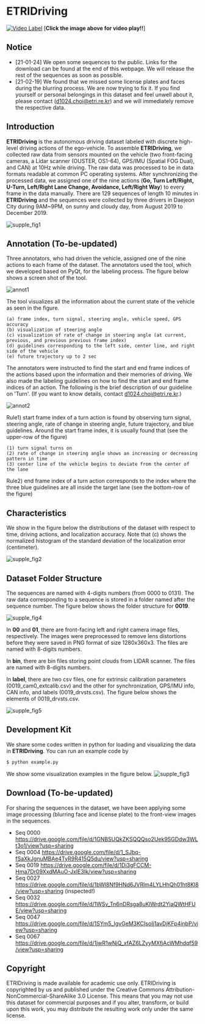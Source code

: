 # ETRIDriving

[![Video Label](./images/screen_shot_etridriving.jpg)](https://youtu.be/cYyecNvo1Pg)
[**Click the image above for video play!!**]

## Notice
+ [21-01-24] We open some sequences to the public. Links for the download can be found at the end of this webpage. We will release the rest of the sequences as soon as possible.
+ [21-02-19] We found that we missed some license plates and faces during the blurring process. We are now trying to fix it. If you find yourself or personal belongings in this dataset and feel unwell about it, please contact (d1024.choi@etri.re.kr) and we will immediately remove the respective data.

## Introduction
**ETRIDriving** is the autonomous driving dataset labeled with discrete high-level driving actions of the ego-vehicle. To assemble **ETRIDriving**, we collected raw data from sensors mounted on the vehicle (two front-facing cameras, a Lidar scanner (OUSTER, OS1-64), GPS/IMU (Spatial FOG Dual), and CAN) at 10Hz while driving. The raw data was processed to be in data formats readable at common PC operating systems. After synchronizing the processed data, we assigned one of the nine actions (**Go, Turn Left/Right, U-Turn, Left/Right Lane Change, Avoidance, Left/Right Way**) to every frame in the data manually. There are 129 sequences of length 10 minutes in **ETRIDriving** and the sequences were collected by three drivers in Daejeon City during 9AM~9PM, on sunny and cloudy day, from August 2019 to December 2019.


![supple_fig1](./images/supple_fig1.png)


## Annotation (To-be-updated)
Three annotators, who had driven the vehicle, assigned one of the nine actions to each frame of the dataset. The annotators used the tool, which we developed based on PyQt, for the labeling process. The figure below shows a screen shot of the tool.

![annot1](./images/annot1.png)

The tool visualizes all the information about the current state of the vehicle as seen in the figure. 

    (a) frame index, turn signal, steering angle, vehicle speed, GPS accuracy
    (b) visualization of steering angle 
    (c) visualization of rate of change in steering angle (at current, previous, and previous previous frame index)
    (d) guidelines corresponding to the left side, center line, and right side of the vehicle
    (e) future trajectory up to 2 sec

The annotators were instructed to find the start and end frame indices of the actions based upon the information and their memories of driving. We also made the labeling guidelines on how to find the start and end frame indices of an action. The following is the brief description of our guideline on 'Turn'. (If you want to know details, contact d1024.choi@etri.re.kr.)

![annot2](./images/annot2.png)

Rule1) start frame index of a turn action is found by observing turn signal, steering angle, rate of change in steering angle, future trajectory, and blue guidelines. Around the start frame index, it is usually found that (see the upper-row of the figure)

    (1) turn signal turns on
    (2) rate of change in steering angle shows an increasing or decreasing pattern in time
    (3) center line of the vehicle begins to deviate from the center of the lane

Rule2) end frame index of a turn action corresponds to the index where the three blue guidelines are all inside the target lane (see the bottom-row of the figure)


## Characteristics
We show in the figure below the distributions of the dataset with respect to time, driving actions, and localization accuracy. Note that (c) shows the normalized histogram of the standard deviation of the localization error (centimeter).

![supple_fig2](./images/supple_fig2.png)


## Dataset Folder Structure
The sequences are named with 4-digits numbers (from 0000 to 0131). The raw data corresponding to a sequence is stored in a folder named after the sequence number. The figure below shows the folder structure for **0019**.

![supple_fig4](./images/supple_fig4.png)

In **00** and **01**, there are front-facing left and right camera image files, respectively. The images were preprocessed to remove lens distortions before they were saved in PNG format of size 1280x360x3. The files are named with 8-digits numbers.

In **bin**, there are bin files storing point clouds from LIDAR scanner. The files are named with 8-digits numbers.

In **label**, there are two csv files, one for extrinsic calibration parameters (0019_cam0_extcalib.csv) and the other for synchronization, GPS/IMU info, CAN info, and labels (0019_drvsts.csv). The figure below shows the elements of 0019_drvsts.csv.

![supple_fig5](./images/supple_fig5.png)


## Development Kit
We share some codes written in python for loading and visualizing the data in **ETRIDriving**. You can run an example code by
```sh
$ python example.py
```

We show some visualization examples in the figure below.
![supple_fig3](./images/supple_fig3.png)


## Download (To-be-updated)
For sharing the sequences in the dataset, we have been applying some image processing (blurring face and license plate) to the front-view images in the sequences. 

+ Seq 0000 https://drive.google.com/file/d/1GNBSUQkZKSQQQso2Uek9SGDdw3WLt3o1/view?usp=sharing 
+ Seq 0004 https://drive.google.com/file/d/1_SJbq-fSaXkJgnuMBAe4TyR9R415Q5du/view?usp=sharing
+ Seq 0019 https://drive.google.com/file/d/1Di3gFCCM-Hma7Dr09XxdMAuO-JxIE3Ik/view?usp=sharing
+ Seq 0027 https://drive.google.com/file/d/1bWl8Nf9HNd6JVRlm4LYLHhQh01ht8Kl8/view?usp=sharing (inspected!)
+ Seq 0032 https://drive.google.com/file/d/1WSv_Tn6nDRsga8uKlWrdt2YiaQWtHFUE/view?usp=sharing
+ Seq 0047 https://drive.google.com/file/d/1SYm5_IgvGeM3KCIsoIj1avDjKFp4inbP/view?usp=sharing
+ Seq 0067 https://drive.google.com/file/d/1jwR1wNjQ_xfAZ6LZyyMXfjAcWMhdqf59/view?usp=sharing

## Copyright
ETRIDriving is made available for academic use only. ETRIDriving is copyrighted by us and published under the Creative Commons Attribution-NonCommercial-ShareAlike 3.0 License. This means that you may not use this dataset for commercial purposes and if you alter, transform, or build upon this work, you may distribute the resulting work only under the same license.
